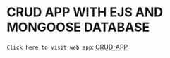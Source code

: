 # CRUD APP WITH EJS AND MONGOOSE DATABASE

`Click here to visit web app`: [CRUD-APP](https://crud-app-ejs-scbs.onrender.com/)